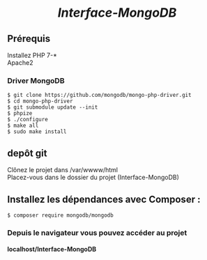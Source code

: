 ***<h1 align="center">Interface-MongoDB</h1>***

## Prérequis
Installez PHP 7-* <br/>
Apache2

### Driver MongoDB
    $ git clone https://github.com/mongodb/mongo-php-driver.git
    $ cd mongo-php-driver
    $ git submodule update --init
    $ phpize
    $ ./configure
    $ make all
    $ sudo make install

## depôt git
 Clônez le projet dans /var/wwww/html <br/>
 Placez-vous dans le dossier du projet (Interface-MongoDB)
 
 ## Installez les dépendances avec Composer : 
    $ composer require mongodb/mongodb
 
### Depuis le navigateur vous pouvez accéder au projet 
#### localhost/Interface-MongoDB
